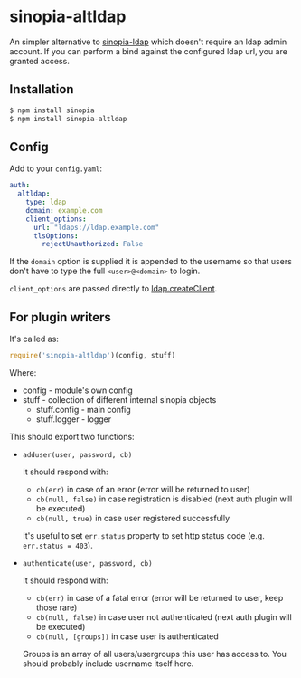 # sinopia-altldap

An simpler alternative to [sinopia-ldap](https://github.com/rlidwka/sinopia-ldap)
which doesn't require an ldap admin account.  If you can perform a bind
against the configured ldap url, you are granted access.


## Installation

```sh
$ npm install sinopia
$ npm install sinopia-altldap
```

## Config

Add to your `config.yaml`:

```yaml
auth:
  altldap:
    type: ldap
    domain: example.com
    client_options:
      url: "ldaps://ldap.example.com"
      tlsOptions:
        rejectUnauthorized: False
```

If the ```domain``` option is supplied it is appended to the username so that users don't have to type
the full ```<user>@<domain>``` to login.

```client_options``` are passed directly to [ldap.createClient](http://ldapjs.org/client.html#create-a-client).

## For plugin writers

It's called as:

```js
require('sinopia-altldap')(config, stuff)
```

Where:

 - config - module's own config
 - stuff - collection of different internal sinopia objects
   - stuff.config - main config
   - stuff.logger - logger

This should export two functions:

 - `adduser(user, password, cb)`
   
   It should respond with:
    - `cb(err)` in case of an error (error will be returned to user)
    - `cb(null, false)` in case registration is disabled (next auth plugin will be executed)
    - `cb(null, true)` in case user registered successfully
   
   It's useful to set `err.status` property to set http status code (e.g. `err.status = 403`).

 - `authenticate(user, password, cb)`
   
   It should respond with:
    - `cb(err)` in case of a fatal error (error will be returned to user, keep those rare)
    - `cb(null, false)` in case user not authenticated (next auth plugin will be executed)
    - `cb(null, [groups])` in case user is authenticated
   
   Groups is an array of all users/usergroups this user has access to. You should probably include username itself here.
   

